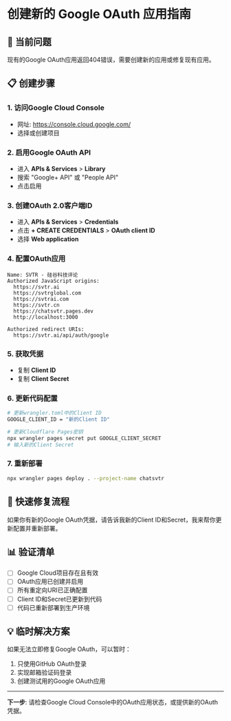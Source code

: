 # 创建新的 Google OAuth 应用指南

## 🚨 当前问题
现有的Google OAuth应用返回404错误，需要创建新的应用或修复现有应用。

## 📋 创建步骤

### 1. 访问Google Cloud Console
- 网址: https://console.cloud.google.com/
- 选择或创建项目

### 2. 启用Google OAuth API
- 进入 **APIs & Services** > **Library**
- 搜索 "Google+ API" 或 "People API"
- 点击启用

### 3. 创建OAuth 2.0客户端ID
- 进入 **APIs & Services** > **Credentials**
- 点击 **+ CREATE CREDENTIALS** > **OAuth client ID**
- 选择 **Web application**

### 4. 配置OAuth应用
```
Name: SVTR - 硅谷科技评论
Authorized JavaScript origins:
  https://svtr.ai
  https://svtrglobal.com
  https://svtrai.com
  https://svtr.cn
  https://chatsvtr.pages.dev
  http://localhost:3000

Authorized redirect URIs:
  https://svtr.ai/api/auth/google
```

### 5. 获取凭据
- 复制 **Client ID**
- 复制 **Client Secret**

### 6. 更新代码配置
```bash
# 更新wrangler.toml中的Client ID
GOOGLE_CLIENT_ID = "新的Client ID"

# 更新Cloudflare Pages密钥
npx wrangler pages secret put GOOGLE_CLIENT_SECRET
# 输入新的Client Secret
```

### 7. 重新部署
```bash
npx wrangler pages deploy . --project-name chatsvtr
```

## 🔄 快速修复流程

如果你有新的Google OAuth凭据，请告诉我新的Client ID和Secret，我来帮你更新配置并重新部署。

## 📊 验证清单
- [ ] Google Cloud项目存在且有效
- [ ] OAuth应用已创建并启用
- [ ] 所有重定向URI已正确配置
- [ ] Client ID和Secret已更新到代码
- [ ] 代码已重新部署到生产环境

## 💡 临时解决方案
如果无法立即修复Google OAuth，可以暂时：
1. 只使用GitHub OAuth登录
2. 实现邮箱验证码登录
3. 创建测试用的Google OAuth应用

---

**下一步**: 请检查Google Cloud Console中的OAuth应用状态，或提供新的OAuth凭据。
